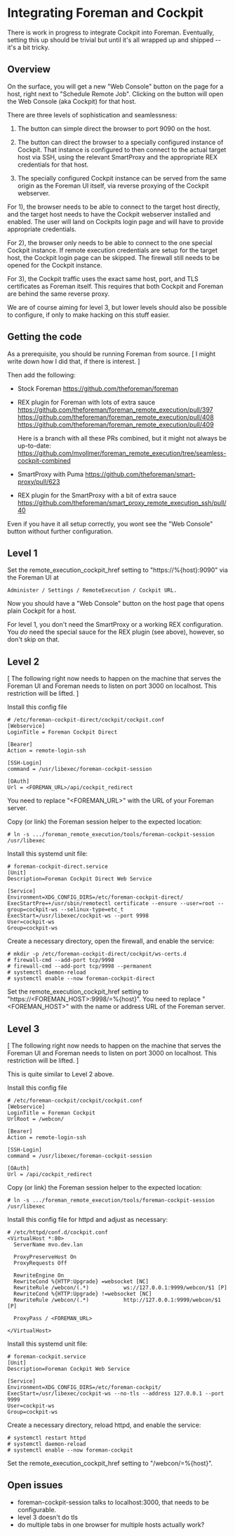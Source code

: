 # Integrating Foreman and Cockpit

There is work in progress to integrate Cockpit into Foreman.
Eventually, setting this up should be trivial but until it's all
wrapped up and shipped -- it's a bit tricky.

## Overview

On the surface, you will get a new "Web Console" button on the page for
a host, right next to "Schedule Remote Job".  Clicking on the button
will open the Web Console (aka Cockpit) for that host.

There are three levels of sophistication and seamlessness:

 1) The button can simple direct the browser to port 9090 on the host.

 2) The button can direct the browser to a specially configured
    instance of Cockpit.  That instance is configured to then connect
    to the actual target host via SSH, using the relevant SmartProxy
    and the appropriate REX credentials for that host.

 3) The specially configured Cockpit instance can be served from the
    same origin as the Foreman UI itself, via reverse proxying of the
    Cockpit webserver.

For 1), the browser needs to be able to connect to the target host
directly, and the target host needs to have the Cockpit webserver
installed and enabled.  The user will land on Cockpits login page and
will have to provide appropriate credentials.

For 2), the browser only needs to be able to connect to the one
special Cockpit instance.  If remote execution credentials are setup
for the target host, the Cockpit login page can be skipped.  The
firewall still needs to be opened for the Cockpit instance.

For 3), the Cockpit traffic uses the exact same host, port, and TLS
certificates as Foreman itself.  This requires that both Cockpit and
Foreman are behind the same reverse proxy.

We are of course aiming for level 3, but lower levels should also be
possible to configure, if only to make hacking on this stuff easier.

## Getting the code

As a prerequisite, you should be running Foreman from source.  [ I
might write down how I did that, if there is interest. ]

Then add the following:

 - Stock Foreman
   https://github.com/theforeman/foreman

 - REX plugin for Foreman with lots of extra sauce
   https://github.com/theforeman/foreman_remote_execution/pull/397
   https://github.com/theforeman/foreman_remote_execution/pull/408
   https://github.com/theforeman/foreman_remote_execution/pull/409

   Here is a branch with all these PRs combined, but it might not
   always be up-to-date:
   https://github.com/mvollmer/foreman_remote_execution/tree/seamless-cockpit-combined

 - SmartProxy with Puma
   https://github.com/theforeman/smart-proxy/pull/623

 - REX plugin for the SmartProxy with a bit of extra sauce
   https://github.com/theforeman/smart_proxy_remote_execution_ssh/pull/40

Even if you have it all setup correctly, you wont see the "Web
Console" button without further configuration.

## Level 1

Set the remote_execution_cockpit_href setting to
"https://%{host}:9090" via the Foreman UI at

    Administer / Settings / RemoteExecution / Cockpit URL.

Now you should have a "Web Console" button on the host page that opens
plain Cockpit for a host.

For level 1, you don't need the SmartProxy or a working REX
configuration.  You _do_ need the special sauce for the REX plugin
(see above), however, so don't skip on that.

## Level 2

[ The following right now needs to happen on the machine that serves
  the Foreman UI and Foreman needs to listen on port 3000 on
  localhost. This restriction will be lifted.
]

Install this config file

```
# /etc/foreman-cockpit-direct/cockpit/cockpit.conf
[Webservice]
LoginTitle = Foreman Cockpit Direct

[Bearer]
Action = remote-login-ssh

[SSH-Login]
command = /usr/libexec/foreman-cockpit-session

[OAuth]
Url = <FOREMAN_URL>/api/cockpit_redirect
```

You need to replace "<FOREMAN_URL>" with the URL of your Foreman server.

Copy (or link) the Foreman session helper to the expected location:

```[shell]
# ln -s .../foreman_remote_execution/tools/foreman-cockpit-session /usr/libexec
```

Install this systemd unit file:

```
# foreman-cockpit-direct.service
[Unit]
Description=Foreman Cockpit Direct Web Service

[Service]
Environment=XDG_CONFIG_DIRS=/etc/foreman-cockpit-direct/
ExecStartPre=+/usr/sbin/remotectl certificate --ensure --user=root --group=cockpit-ws --selinux-type=etc_t
ExecStart=/usr/libexec/cockpit-ws --port 9998
User=cockpit-ws
Group=cockpit-ws
```

Create a necessary directory, open the firewall, and enable the service:

```[shell]
# mkdir -p /etc/foreman-cockpit-direct/cockpit/ws-certs.d
# firewall-cmd --add-port tcp/9998
# firewall-cmd --add-port tcp/9998 --permanent
# systemctl daemon-reload
# systemctl enable --now foreman-cockpit-direct
```

Set the remote_execution_cockpit_href setting to
"https://<FOREMAN_HOST>:9998/=%{host}".  You need to replace
"<FOREMAN_HOST>" with the name or address URL of the Foreman server.

## Level 3

[ The following right now needs to happen on the machine that serves
  the Foreman UI and Foreman needs to listen on port 3000 on
  localhost. This restriction will be lifted.
]

This is quite similar to Level 2 above.

Install this config file

```
# /etc/foreman-cockpit/cockpit/cockpit.conf
[Webservice]
LoginTitle = Foreman Cockpit
UrlRoot = /webcon/

[Bearer]
Action = remote-login-ssh

[SSH-Login]
command = /usr/libexec/foreman-cockpit-session

[OAuth]
Url = /api/cockpit_redirect
```

Copy (or link) the Foreman session helper to the expected location:

```[shell]
# ln -s .../foreman_remote_execution/tools/foreman-cockpit-session /usr/libexec
```

Install this config file for httpd and adjust as necessary:

```
# /etc/httpd/conf.d/cockpit.conf
<VirtualHost *:80>
  ServerName mvo.dev.lan

  ProxyPreserveHost On
  ProxyRequests Off

  RewriteEngine On
  RewriteCond %{HTTP:Upgrade} =websocket [NC]
  RewriteRule /webcon/(.*)           ws://127.0.0.1:9999/webcon/$1 [P]
  RewriteCond %{HTTP:Upgrade} !=websocket [NC]
  RewriteRule /webcon/(.*)           http://127.0.0.1:9999/webcon/$1 [P]

  ProxyPass / <FOREMAN_URL>

</VirtualHost>
```

Install this systemd unit file:

```
# foreman-cockpit.service
[Unit]
Description=Foreman Cockpit Web Service

[Service]
Environment=XDG_CONFIG_DIRS=/etc/foreman-cockpit/
ExecStart=/usr/libexec/cockpit-ws --no-tls --address 127.0.0.1 --port 9999
User=cockpit-ws
Group=cockpit-ws
```

Create a necessary directory, reload httpd, and enable the service:

```[shell]
# systemctl restart httpd
# systemctl daemon-reload
# systemctl enable --now foreman-cockpit
```

Set the remote_execution_cockpit_href setting to "/webcon/=%{host}".

## Open issues

- foreman-cockpit-session talks to localhost:3000, that needs to be configurable.
- level 3 doesn't do tls
- do multiple tabs in one browser for multiple hosts actually work?
